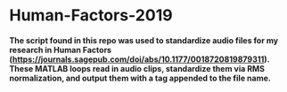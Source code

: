 # Human-Factors-2019

#### The script found in this repo was used to standardize audio files for my research in Human Factors (https://journals.sagepub.com/doi/abs/10.1177/0018720819879311). These MATLAB loops read in audio clips, standardize them via RMS normalization, and output them with a tag appended to the file name.
